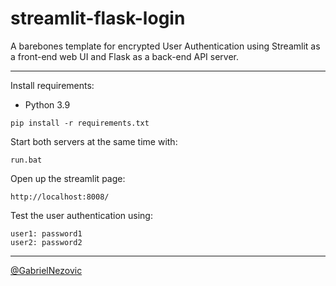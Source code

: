 # streamlit-flask-login
 A barebones template for encrypted User Authentication using Streamlit as a front-end web UI and Flask as a back-end API server.

 ___
 
 Install requirements:
 * Python 3.9
 ```
pip install -r requirements.txt
```
 
Start both servers at the same time with:
```
run.bat
```

Open up the streamlit page:
```
http://localhost:8008/
```

Test the user authentication using:

```
user1: password1
user2: password2
```

___

[@GabrielNezovic](https://github.com/GabrielNezovic)
